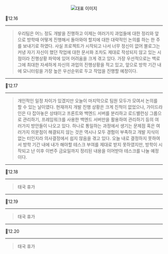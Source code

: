 <p align="center">
  <img src="https://img1.daumcdn.net/thumb/R1280x0/?scode=mtistory2&fname=https%3A%2F%2Fblog.kakaocdn.net%2Fdn%2FcBRf8s%2FbtsJpLquWMc%2FKbzCf52xTzFQSGzWgRv4Kk%2Fimg.png" alt="대표 이미지" />
</p>

📆12.16

---

> 우리팀은 어느 정도 개발을 진행하고 이제는 여러가지 과업들에 대한 정리와 앞으로 방학때 어떻게 진행해서 돌아와야 할지에 대한 대략적인 논의를 하는 한 주를 보내기로 하였다. 사실 프로젝트가 시작되고 나서 너무 정신이 없어 블로그는 커녕 자기 자신이 했던 작업에 대한 문서화 조차도 제대로 작성되지 않고 있는 시점이라 진행상황 파악에 있어 어려움을 크게 겪고 있다. 가장 우선적으로는 백로그에 최대한 자세하게 자신의 과업의 진행상황을 적고 있고, 앞으로 방학 기간 내에 모니터링을 가장 높은 우선순위로 두고 작업을 진행할 예정이다.

---

📆12.17

---

> 개인적인 일정 차이가 있겠지만 오늘이 마지막으로 팀원 모두가 모여서 논의를 할 수 있는 날이였다. 현재까지 개발 진행 상황은 크게 진척이 없었으나, 가이드라인은 다 잡아놓은 상태이고 프론트와 백엔드 서버를 분리하고 로드밸런싱 그룹으로 관리하기, 프레임워크를 사용한 백엔드 서버만을 활용하여 관리하기 등의 여러가지 방안들이 나오고 있다. 하나로 통일하는 과정에서 생기는 문제점 혹은 여러가지 의문점이 해결되지 않는 것은 역시나 모두 경험이 부족하고 개발 지식이 없는 터인지라 의사결정에서 쉽지 않음을 겪고 있다. 오늘 내로 결정하지 못하여서 방학 기간 내에 내가 해야할 테스크 부여를 제대로 받지 못하였지만, 방학이 시작되고 난 이후 이번주 금요일까지 정리된 내용을 이어받아 테스크를 나눌 예정이다.
---

📆12.18

---
> 태국 휴가

---

📆12.19

---
> 태국 휴가

---

📆12.20

---
> 태국 휴가





